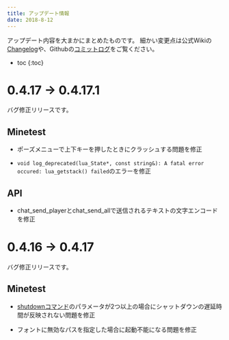 ```yaml
---
title: アップデート情報
date: 2018-8-12
---
```


アップデート内容を大まかにまとめたものです。
細かい変更点は公式Wikiの[Changelog](http://dev.minetest.net/Changelog)や、Githubの[コミットログ](https://github.com/minetest/minetest/commits/stable-0.4)をご覧ください。

- toc
{:toc}

# 0.4.17 -> 0.4.17.1

バグ修正リリースです。

## Minetest

- ポーズメニューで上下キーを押したときにクラッシュする問題を修正

- `void log_deprecated(lua_State*, const string&): A fatal error occured: lua_getstack() failed`のエラーを修正

## API

- chat_send_playerとchat_send_allで送信されるテキストの文字エンコードを修正

# 0.4.16 -> 0.4.17

バグ修正リリースです。

## Minetest

- <a href="commands#shutdown">shutdownコマンド</a>のパラメータが2つ以上の場合にシャットダウンの遅延時間が反映されない問題を修正

- フォントに無効なパスを指定した場合に起動不能になる問題を修正
